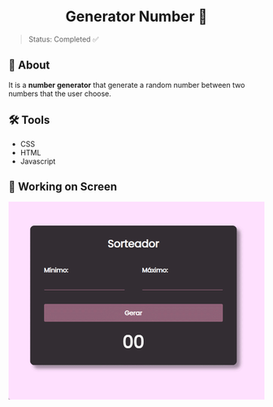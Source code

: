 <h1 align="center">
Generator Number 🧮
</h1>

>Status: Completed ✅

<h2>📃 About</h2>

It is a **number generator** that generate a random number between two numbers that the user choose. 

<h2>🛠️ Tools</h2>
<ul>
<li>CSS</li>
<li>HTML</li>
<li>Javascript</li>
</ul>

<h2>📲 Working on Screen</h2>
<img src="/img/GIF 03-08-2023 09-09-23.gif">
